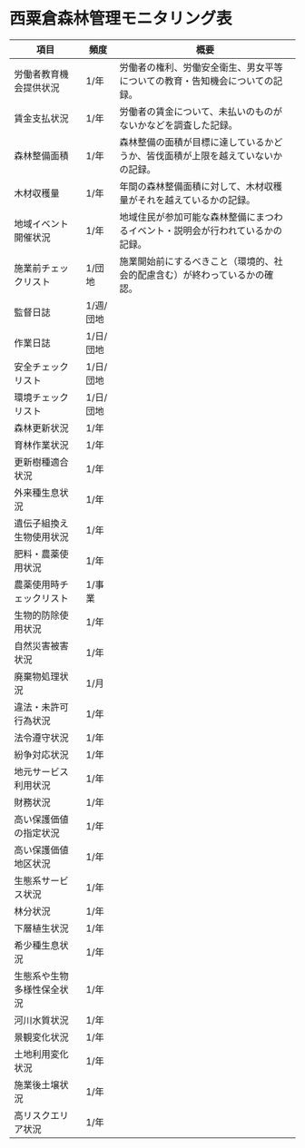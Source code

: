 # 西粟倉森林管理モニタリング表

|  項目  |  頻度  |  概要  |
| ---- | ---- | ---- |
|  労働者教育機会提供状況  |  1/年  |  労働者の権利、労働安全衛生、男女平等についての教育・告知機会についての記録。  |
|  賃金支払状況  |  1/年  |   労働者の賃金について、未払いのものがないかなどを調査した記録。  |
|  森林整備面積  |  1/年  |  森林整備の面積が目標に達しているかどうか、皆伐面積が上限を越えていないかの記録。  |
|  木材収穫量  |  1/年  |  年間の森林整備面積に対して、木材収穫量がそれを越えているかの記録。  |
|  地域イベント開催状況  |  1/年  |  地域住民が参加可能な森林整備にまつわるイベント・説明会が行われているかの記録。  |
|  施業前チェックリスト  |  1/団地  |  施業開始前にするべきこと（環境的、社会的配慮含む）が終わっているかの確認。  |
|  監督日誌  |  1/週/団地  |    |
|  作業日誌  |  1/日/団地  |    |
|  安全チェックリスト  |  1/日/団地  |    |
|  環境チェックリスト  |  1/日/団地  |    |
|  森林更新状況  |  1/年  |    |
|  育林作業状況  |  1/年  |    |
|  更新樹種適合状況  |  1/年  |    |
|  外来種生息状況  |  1/年  |    |
|  遺伝子組換え生物使用状況  |  1/年  |    |
|  肥料・農薬使用状況  |  1/年  |    |
|  農薬使用時チェックリスト  |  1/事業  |    |
|  生物的防除使用状況  |  1/年  |    |
|  自然災害被害状況  |  1/年  |    |
|  廃棄物処理状況  |  1/月  |    |
|  違法・未許可行為状況  |  1/年  |    |
|  法令遵守状況  |  1/年  |    |
|  紛争対応状況  |  1/年  |    |
|  地元サービス利用状況  |  1/年  |    |
|  財務状況  |  1/年  |    |
|  高い保護価値の指定状況  |  1/年  |    |
|  高い保護価値地区状況  |  1/年  |    |
|  生態系サービス状況  |  1/年  |    |
|  林分状況  |  1/年  |    |
|  下層植生状況  |  1/年  |    |
|  希少種生息状況  |  1/年  |    |
|  生態系や生物多様性保全状況  |  1/年  |    |
|  河川水質状況  |  1/年  |    |
|  景観変化状況  |  1/年  |    |
|  土地利用変化状況  |  1/年  |    |
|  施業後土壌状況  |  1/年  |    |
|  高リスクエリア状況  |  1/年  |    |
